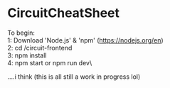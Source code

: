 # CircuitCheatSheet

To begin:\
1: Download 'Node.js' & 'npm' (https://nodejs.org/en)  \
2: cd /circuit-frontend\
3: npm install\
4: npm start or npm run dev\

....i think (this is all still a work in progress lol)